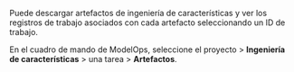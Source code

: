 Puede descargar artefactos de ingeniería de características y ver los registros de trabajo asociados con cada artefacto seleccionando un ID de trabajo.

En el cuadro de mando de ModelOps, seleccione el proyecto > **Ingeniería de características** > una tarea > **Artefactos**.

